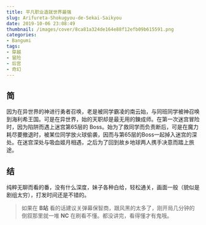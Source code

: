 ```yaml
---
title: 平凡职业造就世界最强
slug: Arifureta-Shokugyou-de-Sekai-Saikyou
date: 2019-10-06 23:08:49
thumbnail: /images/cover/8ca81a324de164e88f12efb09b615591.png
categories:
- Bangumi
tags:
- 穿越
- 冒险
- 后宫
- 奇幻
---
```


## 简
因为在异世界的神进行勇者召唤，老是被同学霸凌的南云始，与同班同学被神召唤到海利希王国。可是在异世界，始的天职却是最无用的鍊成师。在第一次迷宫冒险时，因为陷阱而遇上迷宫第65层的 Boss。始为了救同学而负责断后，可是在魔力耗尽要撤退时，被某位同学放火球偷袭，因而与第65层的Boss一起掉入迷宫的深处。在迷宫深处与吸血姬月相遇，之后为了回到故乡地球两人携手决意而踏上旅途。

## 结
纯粹无聊而看的番，没有什么深度，妹子各种白给，轻松通关，画面一般（貌似是剧组太穷），打发时间还是不错的。

> 如果在 **B站** 看的话建议关弹幕保智商，跟风黑的太多了，刚开局几分钟的倒叙那里就一堆 **NC** 在刷看不懂。都没讲完，看得懂才有鬼哦。
